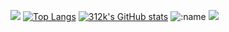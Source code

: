![](https://github-profile-summary-cards.vercel.app/api/cards/profile-details?username=312k&theme=nord_dark)
[![Top Langs](https://github-readme-stats.vercel.app/api/top-langs/?username=312k&show_icons=true&theme=nord)](https://github.com/anuraghazra/github-readme-stats)
[![312k's GitHub stats](https://github-readme-stats.vercel.app/api?username=312k&show_icons=true&theme=nord)](https://github.com/anuraghazra/github-readme-stats)
![:name](https://count.getloli.com/get/@312k:name)
![](https://github-profile-trophy.vercel.app/?username=312k&theme=nord)
